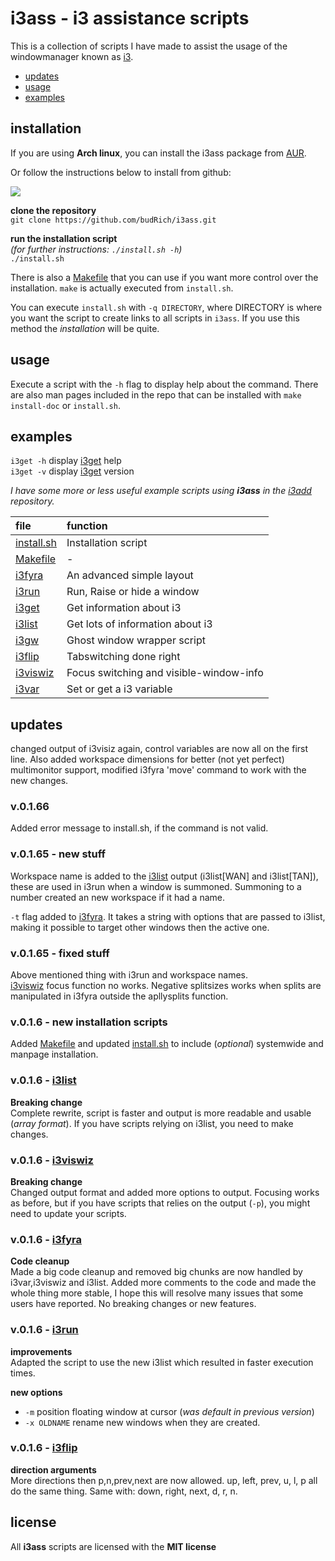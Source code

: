 
# i3ass - i3 assistance scripts 

This is a collection of scripts I have made to
assist the usage of the windowmanager known as [i3](https://i3wm.org/).  

  - [updates](#updates)
  - [usage](#usage)
  - [examples](#examples)

## installation

If you are using **Arch linux**, you can install the i3ass package from [AUR](https://aur.archlinux.org/packages/i3ass/).  

Or follow the instructions below to install from github:  

[![](https://budrich.github.io/img/awd/assinstafina.gif)](https://budrich.github.io/img/org/assinstafina.gif)

**clone the repository**  
`git clone https://github.com/budRich/i3ass.git`  

**run the installation script**  
*(for further instructions: `./install.sh -h`)*  
`./install.sh`   

There is also a [Makefile](https://github.com/budRich/i3ass/blob/master/Makefile) that you can use if you want more control over the installation. `make` is actually executed from `install.sh`.  

You can execute `install.sh` with `-q DIRECTORY`, where DIRECTORY is where you want the script to create links to all scripts in `i3ass`. If you use this method the *installation* will be quite.

## usage

Execute a script with the `-h` flag to display help about the command. There are also man pages included in the repo that can be installed with `make install-doc` or `install.sh`.

## examples

`i3get -h` display [i3get](https://github.com/budRich/i3ass/tree/master/i3get) help  
`i3get -v` display [i3get](https://github.com/budRich/i3ass/tree/master/i3get) version  

*I have some more or less useful example scripts using **i3ass** in the [i3add](https://github.com/budRich/scripts/i3add/) repository.*


|**file**              |**function**|
|:-----------------------|:-----------|
|[install.sh](https://github.com/budRich/i3ass/blob/master/install.sh)              |Installation script
|[Makefile](https://github.com/budRich/i3ass/blob/master/Makefile)              | -
|[i3fyra](https://github.com/budRich/i3ass/tree/master/i3fyra) |An advanced simple layout         |
|[i3run](https://github.com/budRich/i3ass/tree/master/i3run)   |Run, Raise or hide a window       |
|[i3get](https://github.com/budRich/i3ass/tree/master/i3get)   |Get information about i3          |
|[i3list](https://github.com/budRich/i3ass/tree/master/i3list) |Get lots of information about i3  |
|[i3gw](https://github.com/budRich/i3ass/tree/master/i3gw)     |Ghost window wrapper script       |
|[i3flip](https://github.com/budRich/i3ass/tree/master/i3flip)   |Tabswitching done right
|[i3viswiz](https://github.com/budRich/i3ass/tree/master/i3viswiz)   |Focus switching and visible-window-info
|[i3var](https://github.com/budRich/i3ass/tree/master/i3var)    |Set or get a i3 variable


## updates

changed output of i3visiz again, control variables are now all on the first line. Also added workspace dimensions for better (not yet perfect) multimonitor support, modified i3fyra 'move' command to work with the new changes.

### v.0.1.66

Added error message to install.sh, if the command is not valid.

### v.0.1.65 - new stuff

Workspace name is added to the [i3list](https://github.com/budRich/i3ass/tree/master/i3list) output (i3list[WAN] and i3list[TAN]), these are used in i3run when a window is summoned. Summoning to a number created an new workspace if it had a name.  

`-t` flag added to [i3fyra](https://github.com/budRich/i3ass/tree/master/i3fyra). It takes a string with options that are passed to i3list, making it possible to target other windows then the active one.

### v.0.1.65 - fixed stuff
Above mentioned thing with i3run and workspace names.  
[i3viswiz](https://github.com/budRich/i3ass/tree/master/i3viswiz) focus function no works.
Negative splitsizes works when splits are manipulated in i3fyra outside the apllysplits function.

### v.0.1.6 - new installation scripts

Added [Makefile](https://github.com/budRich/i3ass/blob/master/Makefile) and updated [install.sh](https://github.com/budRich/i3ass/blob/master/install.sh) to include (*optional*) systemwide and manpage installation.

### v.0.1.6 - [i3list](https://github.com/budRich/i3ass/tree/master/i3list)

**Breaking change**  
Complete rewrite, script is faster and output is more readable and usable (*array format*). If you have scripts relying on i3list, you need to make changes.  

### v.0.1.6 - [i3viswiz](https://github.com/budRich/i3ass/tree/master/i3viswiz)  
**Breaking change**  
Changed output format and added more options to output. Focusing works as before, but if you have scripts that relies on the output (`-p`), you might need to update your scripts.  

### v.0.1.6 - [i3fyra](https://github.com/budRich/i3ass/tree/master/i3fyra)
**Code cleanup**  
Made a big code cleanup and removed big chunks are now handled by i3var,i3viswiz and i3list. Added more comments to the code and made the whole thing more stable, I hope this will resolve many issues that some users have reported. No breaking changes or new features.

### v.0.1.6 - [i3run](https://github.com/budRich/i3ass/tree/master/i3run)

**improvements**  
Adapted the script to use the new i3list which resulted in faster execution times.  

**new options**    

  - `-m` position floating window at cursor (*was default in previous version*)  
  - `-x OLDNAME` rename new windows when they are created.

### v.0.1.6 - [i3flip](https://github.com/budRich/i3ass/tree/master/i3flip)

**direction arguments**  
More directions then p,n,prev,next are now allowed. up, left, prev, u, l, p all do the same thing. Same with: down, right, next, d, r, n.    

## license

All **i3ass** scripts are licensed with the **MIT license**


